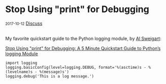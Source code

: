 # Stop Using "print" for Debugging

<div class="meta">
  <span class="date"><small>2017-10-12</small></span>
  <span class="discuss"><a class="github-button" href="https://github.com/copperlight/copperlight.github.io/issues" data-icon="octicon-issue-opened" aria-label="Discuss copperlight/copperlight.github.io on GitHub">Discuss</a></span>
</div><br/>

My favorite quickstart guide to the Python logging module, by [Al Sweigart](https://inventwithpython.com/blog/author/al-sweigart.html):

[Stop Using "print" for Debugging: A 5 Minute Quickstart Guide to Python’s logging Module](https://inventwithpython.com/blog/2012/04/06/stop-using-print-for-debugging-a-5-minute-quickstart-guide-to-pythons-logging-module/)

```
import logging
logging.basicConfig(level=logging.DEBUG, format='%(asctime)s - %(levelname)s - %(message)s')
logging.debug('This is a log message.')
```
